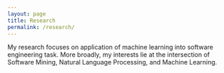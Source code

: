 ```yaml
---
layout: page
title: Research
permalink: /research/
---
```


My research focuses on application of machine learning into software engineering task. More broadly, my interests lie at the intersection of Software Mining, Natural Language Processing, and Machine Learning.

<!-- -   [Projects](/research/projects/)
-   [Publications](/research/publications/)
-   [Talks](/research/talks/)
 -->
